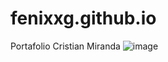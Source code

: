 # fenixxg.github.io
Portafolio Cristian Miranda
![image](https://github.com/FenixxG/fenixxg.github.io/assets/113789389/49053345-26f3-4f20-9d32-5d0bfed890f1)

